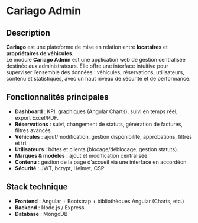 # Cariago Admin

## Description
**Cariago** est une plateforme de mise en relation entre **locataires** et **propriétaires de véhicules**.  
Le module **Cariago Admin** est une application web de gestion centralisée destinée aux administrateurs.
Elle offre une interface intuitive pour superviser l’ensemble des données : véhicules, réservations, utilisateurs, contenu et statistiques, avec un haut niveau de sécurité et de performance.

## Fonctionnalités principales
- **Dashboard** : KPI, graphiques (Angular Charts), suivi en temps réel, export Excel/PDF.  
- **Réservations** : suivi, changement de statuts, génération de factures, filtres avancés.  
- **Véhicules** : ajout/modification, gestion disponibilité, approbations, filtres et tri.  
- **Utilisateurs** : hôtes et clients (blocage/déblocage, gestion statuts).  
- **Marques & modèles** : ajout et modification centralisée.  
- **Contenu** : gestion de la page d’accueil via une interface en accordéon.  
- **Sécurité** : JWT, bcrypt, Helmet, CSP.  

## Stack technique
- **Frontend** : Angular + Bootstrap + bibliothèques Angular (Charts, etc.)  
- **Backend** : Node.js / Express  
- **Database** : MongoDB  
